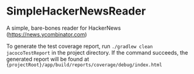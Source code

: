 # SimpleHackerNewsReader
A simple, bare-bones reader for HackerNews (https://news.ycombinator.com)



To generate the test coverage report, run `./gradlew clean jacocoTestReport` in the project directory.
If the command succeeds, the generated report will be found at `{projectRoot}/app/build/reports/coverage/debug/index.html`
